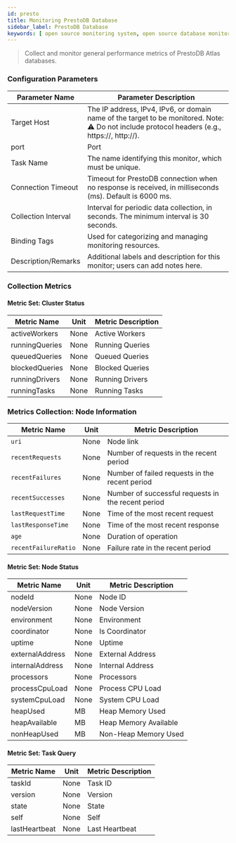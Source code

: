 ```yaml
---
id: presto
title: Monitoring PrestoDB Database
sidebar_label: PrestoDB Database
keywords: [ open source monitoring system, open source database monitoring, presto database monitoring]
---
```


> Collect and monitor general performance metrics of PrestoDB Atlas databases.

### Configuration Parameters

|   Parameter Name    |                                                             Parameter Description                                                             |
|---------------------|-----------------------------------------------------------------------------------------------------------------------------------------------|
| Target Host         | The IP address, IPv4, IPv6, or domain name of the target to be monitored. Note: ⚠️ Do not include protocol headers (e.g., https://, http://). |
| port                | Port                                                                                                                                          |
| Task Name           | The name identifying this monitor, which must be unique.                                                                                      |
| Connection Timeout  | Timeout for PrestoDB connection when no response is received, in milliseconds (ms). Default is 6000 ms.                                       |
| Collection Interval | Interval for periodic data collection, in seconds. The minimum interval is 30 seconds.                                                        |
| Binding Tags        | Used for categorizing and managing monitoring resources.                                                                                      |
| Description/Remarks | Additional labels and description for this monitor; users can add notes here.                                                                 |

### Collection Metrics

#### Metric Set: Cluster Status

|  Metric Name   | Unit | Metric Description |
|----------------|------|--------------------|
| activeWorkers  | None | Active Workers     |
| runningQueries | None | Running Queries    |
| queuedQueries  | None | Queued Queries     |
| blockedQueries | None | Blocked Queries    |
| runningDrivers | None | Running Drivers    |
| runningTasks   | None | Running Tasks      |

### Metrics Collection: Node Information

|     Metric Name      | Unit |                 Metric Description                 |
|----------------------|------|----------------------------------------------------|
| `uri`                | None | Node link                                          |
| `recentRequests`     | None | Number of requests in the recent period            |
| `recentFailures`     | None | Number of failed requests in the recent period     |
| `recentSuccesses`    | None | Number of successful requests in the recent period |
| `lastRequestTime`    | None | Time of the most recent request                    |
| `lastResponseTime`   | None | Time of the most recent response                   |
| `age`                | None | Duration of operation                              |
| `recentFailureRatio` | None | Failure rate in the recent period                  |

#### Metric Set:  Node Status

|   Metric Name   | Unit |  Metric Description   |
|-----------------|------|-----------------------|
| nodeId          | None | Node ID               |
| nodeVersion     | None | Node Version          |
| environment     | None | Environment           |
| coordinator     | None | Is Coordinator        |
| uptime          | None | Uptime                |
| externalAddress | None | External Address      |
| internalAddress | None | Internal Address      |
| processors      | None | Processors            |
| processCpuLoad  | None | Process CPU Load      |
| systemCpuLoad   | None | System CPU Load       |
| heapUsed        | MB   | Heap Memory Used      |
| heapAvailable   | MB   | Heap Memory Available |
| nonHeapUsed     | MB   | Non-Heap Memory Used  |

#### Metric Set: Task Query

|  Metric Name  | Unit | Metric Description |
|---------------|------|--------------------|
| taskId        | None | Task ID            |
| version       | None | Version            |
| state         | None | State              |
| self          | None | Self               |
| lastHeartbeat | None | Last Heartbeat     |

